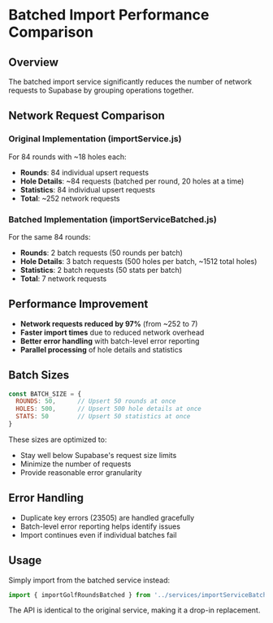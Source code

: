 # Batched Import Performance Comparison

## Overview
The batched import service significantly reduces the number of network requests to Supabase by grouping operations together.

## Network Request Comparison

### Original Implementation (importService.js)
For 84 rounds with ~18 holes each:
- **Rounds**: 84 individual upsert requests
- **Hole Details**: ~84 requests (batched per round, 20 holes at a time)
- **Statistics**: 84 individual upsert requests
- **Total**: ~252 network requests

### Batched Implementation (importServiceBatched.js)
For the same 84 rounds:
- **Rounds**: 2 batch requests (50 rounds per batch)
- **Hole Details**: 3 batch requests (500 holes per batch, ~1512 total holes)
- **Statistics**: 2 batch requests (50 stats per batch)
- **Total**: 7 network requests

## Performance Improvement
- **Network requests reduced by 97%** (from ~252 to 7)
- **Faster import times** due to reduced network overhead
- **Better error handling** with batch-level error reporting
- **Parallel processing** of hole details and statistics

## Batch Sizes
```javascript
const BATCH_SIZE = {
  ROUNDS: 50,      // Upsert 50 rounds at once
  HOLES: 500,      // Upsert 500 hole details at once
  STATS: 50        // Upsert 50 statistics at once
}
```

These sizes are optimized to:
- Stay well below Supabase's request size limits
- Minimize the number of requests
- Provide reasonable error granularity

## Error Handling
- Duplicate key errors (23505) are handled gracefully
- Batch-level error reporting helps identify issues
- Import continues even if individual batches fail

## Usage
Simply import from the batched service instead:
```javascript
import { importGolfRoundsBatched } from '../services/importServiceBatched'
```

The API is identical to the original service, making it a drop-in replacement.